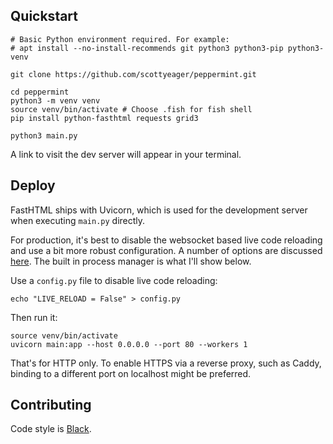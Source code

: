 ## Quickstart

```
# Basic Python environment required. For example:
# apt install --no-install-recommends git python3 python3-pip python3-venv

git clone https://github.com/scottyeager/peppermint.git

cd peppermint
python3 -m venv venv
source venv/bin/activate # Choose .fish for fish shell
pip install python-fasthtml requests grid3

python3 main.py
```

A link to visit the dev server will appear in your terminal.

## Deploy

FastHTML ships with Uvicorn, which is used for the development server when executing `main.py` directly.

For production, it's best to disable the websocket based live code reloading and use a bit more robust configuration. A number of options are discussed [here](https://www.uvicorn.org/deployment/). The built in process manager is what I'll show below.

Use a `config.py` file to disable live code reloading:

```
echo "LIVE_RELOAD = False" > config.py
```

Then run it:

```
source venv/bin/activate
uvicorn main:app --host 0.0.0.0 --port 80 --workers 1
```

That's for HTTP only. To enable HTTPS via a reverse proxy, such as Caddy, binding to a different port on localhost might be preferred.

## Contributing

Code style is [Black](https://github.com/psf/black).
